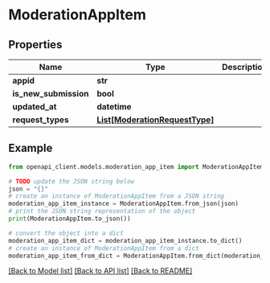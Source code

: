 # ModerationAppItem


## Properties

Name | Type | Description | Notes
------------ | ------------- | ------------- | -------------
**appid** | **str** |  | 
**is_new_submission** | **bool** |  | 
**updated_at** | **datetime** |  | [optional] 
**request_types** | [**List[ModerationRequestType]**](ModerationRequestType.md) |  | 

## Example

```python
from openapi_client.models.moderation_app_item import ModerationAppItem

# TODO update the JSON string below
json = "{}"
# create an instance of ModerationAppItem from a JSON string
moderation_app_item_instance = ModerationAppItem.from_json(json)
# print the JSON string representation of the object
print(ModerationAppItem.to_json())

# convert the object into a dict
moderation_app_item_dict = moderation_app_item_instance.to_dict()
# create an instance of ModerationAppItem from a dict
moderation_app_item_from_dict = ModerationAppItem.from_dict(moderation_app_item_dict)
```
[[Back to Model list]](../README.md#documentation-for-models) [[Back to API list]](../README.md#documentation-for-api-endpoints) [[Back to README]](../README.md)


